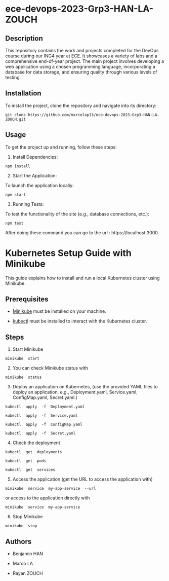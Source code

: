 # ece-devops-2023-Grp3-HAN-LA-ZOUCH

  

## Description

  

This repository contains the work and projects completed for the DevOps course during our ING4 year at ECE. It showcases a variety of labs and a comprehensive end-of-year project. The main project involves developing a web application using a chosen programming language, incorporating a database for data storage, and ensuring quality through various levels of testing.

  

## Installation

  

To install the project, clone the repository and navigate into its directory:

```
git clone https://github.com/marcolap13/ece-devops-2023-Grp3-HAN-LA-ZOUCH.git

```

  

## Usage

  

To get the project up and running, follow these steps:

1. Install Dependencies:

```
npm install

```

2. Start the Application:

  

To launch the application locally:

```
npm start

```

3. Running Tests:

  

To test the functionality of the site (e.g., database connections, etc.):

```
npm test

```


After doing these command you can go to the url : https://localhost:3000

  

# Kubernetes Setup Guide with Minikube

  

This guide explains how to install and run a local Kubernetes cluster using Minikube.

  

## Prerequisites

  

- [Minikube](https://minikube.sigs.k8s.io/docs/start/) must be installed on your machine.

- [kubectl](https://kubernetes.io/docs/tasks/tools/install-kubectl/) must be installed to interact with the Kubernetes cluster.

  

## Steps

  



1. Start Minikube
```
minikube  start
```
  

2. You can check Minikube status with
```
minikube  status
```
  

3. Deploy an application on Kubernetes, (use the provided YAML files to deploy an application, e.g., Deployment.yaml, Service.yaml, ConfigMap.yaml, Secret.yaml.)

```
kubectl  apply  -f  Deployment.yaml

kubectl  apply  -f  Service.yaml

kubectl  apply  -f  ConfigMap.yaml

kubectl  apply  -f  Secret.yaml
```
  

4. Check the deployment

```
kubectl  get  deployments

kubectl  get  pods

kubectl  get  services
```
  

5. Access the application (get the URL to access the application with)

```
minikube  service  my-app-service  --url
```

or access to the application directly with

```
minikube  service  my-app-service 
```

6. Stop Minikube

```
minikube  stop
```
  
  

## Authors

  

-  Benjamin  HAN

-  Marco  LA

-  Rayan  ZOUCH